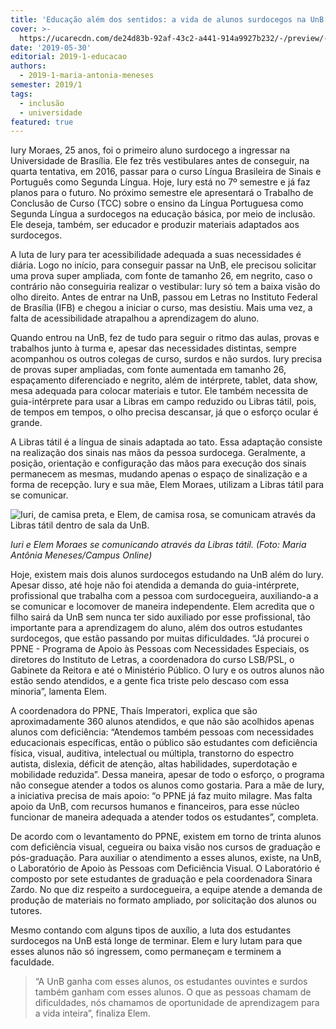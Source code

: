 ```yaml
---
title: 'Educação além dos sentidos: a vida de alunos surdocegos na UnB'
cover: >-
  https://ucarecdn.com/de24d83b-92af-43c2-a441-914a9927b232/-/preview/-/enhance/65/
date: '2019-05-30'
editorial: 2019-1-educacao
authors:
  - 2019-1-maria-antonia-meneses
semester: 2019/1
tags:
  - inclusão
  - universidade
featured: true
---
```

Iury Moraes, 25 anos, foi o primeiro aluno surdocego a ingressar na Universidade de Brasília. Ele fez três vestibulares antes de conseguir, na quarta tentativa, em 2016, passar para o curso Língua Brasileira de Sinais e Português como Segunda Língua. Hoje, Iury está no 7º semestre e já faz planos para o futuro. No próximo semestre ele apresentará o Trabalho de Conclusão de Curso (TCC) sobre o ensino da Língua Portuguesa como Segunda Língua a surdocegos na educação básica, por meio de inclusão. Ele deseja, também, ser educador e produzir materiais adaptados aos surdocegos.

A luta de Iury para ter acessibilidade adequada a suas necessidades é diária. Logo no início, para conseguir passar na UnB, ele precisou solicitar uma prova super ampliada, com fonte de tamanho 26, em negrito, caso o contrário não conseguiria realizar o vestibular: Iury só tem a baixa visão do olho direito. Antes de entrar na UnB, passou em Letras no Instituto Federal de Brasília (IFB) e chegou a iniciar o curso, mas desistiu. Mais uma vez, a falta de acessibilidade atrapalhou a aprendizagem do aluno.

Quando entrou na UnB, fez de tudo para seguir o ritmo das aulas, provas e trabalhos junto à turma e, apesar das necessidades distintas, sempre acompanhou os outros colegas de curso, surdos e não surdos. Iury precisa de provas super ampliadas, com fonte aumentada em tamanho 26, espaçamento diferenciado e negrito, além de intérprete, tablet, data show, mesa adequada para colocar materiais e tutor. Ele também necessita de guia-intérprete para usar a Libras em campo reduzido ou Libras tátil, pois, de tempos em tempos, o olho precisa descansar, já que o esforço ocular é grande. 

A Libras tátil é a língua de sinais adaptada ao tato. Essa adaptação consiste na realização dos sinais nas mãos da pessoa surdocega. Geralmente, a posição, orientação e configuração das mãos para execução dos sinais permanecem as mesmas, mudando apenas o espaço de sinalização e a forma de recepção. Iury e sua mãe, Elem Moraes, utilizam a Libras tátil para se comunicar. 

![Iuri, de camisa preta, e Elem, de camisa rosa, se comunicam através da Libras tátil dentro de sala da UnB.](https://ucarecdn.com/80c2ef84-285a-4e6f-85bc-0ce33a424a99/-/preview/-/enhance/66/)

_Iuri e Elem Moraes se comunicando através da Libras tátil. (Foto: Maria Antônia Meneses/Campus Online)_

Hoje, existem mais dois alunos surdocegos estudando na UnB além do Iury. Apesar disso, até hoje não foi atendida a demanda do guia-intérprete, profissional que trabalha com a pessoa com surdocegueira, auxiliando-a a se comunicar e locomover de maneira independente. Elem acredita que o filho sairá da UnB sem nunca ter sido auxiliado por esse profissional, tão importante para a aprendizagem do aluno, além dos outros estudantes surdocegos, que estão passando por muitas dificuldades. “Já procurei o PPNE - Programa de Apoio às Pessoas com Necessidades Especiais, os diretores do Instituto de Letras, a coordenadora do curso LSB/PSL, o Gabinete da Reitora e até o Ministério Público. O Iury e os outros alunos não estão sendo atendidos, e a gente fica triste pelo descaso com essa minoria”, lamenta Elem.

A coordenadora do PPNE, Thaís Imperatori, explica que são aproximadamente 360 alunos atendidos, e que não são acolhidos apenas alunos com deficiência: “Atendemos também pessoas com necessidades educacionais específicas, então o público são estudantes com deficiência física, visual, auditiva, intelectual ou múltipla, transtorno do espectro autista, dislexia, déficit de atenção, altas habilidades, superdotação e mobilidade reduzida”. Dessa maneira, apesar de todo o esforço, o programa não consegue atender a todos os alunos como gostaria. Para a mãe de Iury, a iniciativa precisa de mais apoio: “o PPNE já faz muito milagre. Mas falta apoio da UnB, com recursos humanos e financeiros, para esse núcleo funcionar de maneira adequada a atender todos os estudantes”, completa.

De acordo com o levantamento do PPNE, existem em torno de trinta alunos com deficiência visual, cegueira ou baixa visão nos cursos de graduação e pós-graduação. Para auxiliar o atendimento a esses alunos, existe, na UnB, o Laboratório de Apoio às Pessoas com Deficiência Visual. O Laboratório é composto por sete estudantes de graduação e pela coordenadora Sinara Zardo. No que diz respeito a surdocegueira, a equipe atende a demanda de produção de materiais no formato ampliado, por solicitação dos alunos ou tutores. 

Mesmo contando com alguns tipos de auxílio, a luta dos estudantes surdocegos na UnB está longe de terminar. Elem e Iury lutam para que esses alunos não só ingressem, como permaneçam e terminem a faculdade. 

> “A UnB ganha com esses alunos, os estudantes ouvintes e surdos também ganham com esses alunos. O que as pessoas chamam de dificuldades, nós chamamos de oportunidade de aprendizagem para a vida inteira”, finaliza Elem.
